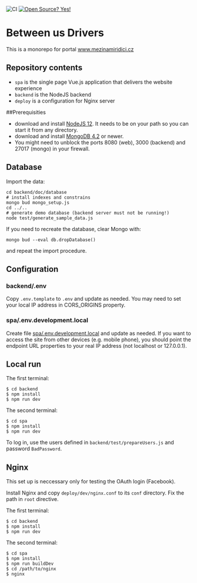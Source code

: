 ![CI](https://github.com/literakl/mezinamiridici/workflows/CI/badge.svg?branch=master)
[![Open Source? Yes!](https://badgen.net/badge/Open%20Source%20%3F/Yes%21/blue?icon=github)](https://github.com/literakl/mezinamiridici/)

# Between us Drivers

This is a monorepo for portal www.mezinamiridici.cz

## Repository contents

* `spa` is the single page Vue.js application that delivers the website experience
* `backend` is the NodeJS backend
* `deploy` is a configuration for Nginx server

##Prerequisities

* download and install [NodeJS 12](https://nodejs.org/en/download/). It needs to be on your path so you can start it from any directory.
* download and install [MongoDB 4.2](https://www.mongodb.com/try/download/community) or newer.
* You might need to unblock the ports 8080 (web), 3000 (backend) and 27017 (mongo) in your firewall.

## Database

Import the data:

```
cd backend/doc/database
# install indexes and constrains
mongo bud mongo_setup.js
cd ../..
# generate demo database (backend server must not be running!)
node test/generate_sample_data.js
```

If you need to recreate the database, clear Mongo with:

```
mongo bud --eval db.dropDatabase()
```

and repeat the import procedure. 

## Configuration

### backend/.env

Copy `.env.template` to `.env` and update as needed. You may need to set 
your local IP address in CORS_ORIGINS property.

### spa/.env.development.local

Create file [spa/.env.development.local](https://cli.vuejs.org/guide/mode-and-env.html#environment-variables)
and update as needed. If you want to access the site from 
other devices (e.g. mobile phone), you should point the endpoint 
URL properties to your real IP address (not localhost or 127.0.0.1).

## Local run

The first terminal: 
```
$ cd backend
$ npm install
$ npm run dev
```
The second terminal:
```
$ cd spa
$ npm install
$ npm run dev
```

To log in, use the users defined in `backend/test/prepareUsers.js` and password `BadPassword`.

## Nginx

This set up is neccessary only for testing the OAuth login (Facebook).

Install Nginx and copy `deploy/dev/nginx.conf` to its `conf` directory. Fix the path in `root` directive.

The first terminal: 
```
$ cd backend
$ npm install
$ npm run dev
```
The second terminal:
```
$ cd spa
$ npm install
$ npm run buildDev
$ cd /path/to/nginx
$ nginx
```
